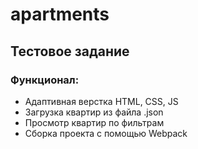 # apartments
## Тестовое задание
### Функционал:
* Адаптивная верстка HTML, CSS, JS
* Загрузка квартир из файла .json
* Просмотр квартир по фильтрам
* Сборка проекта с помощью Webpack
